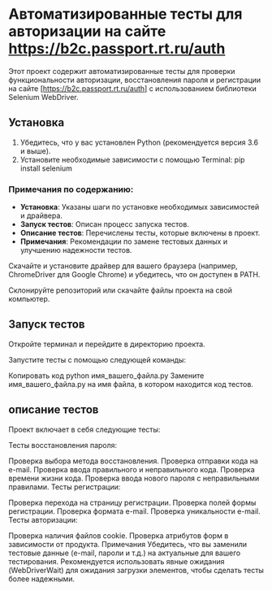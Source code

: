 # Автоматизированные тесты для авторизации на сайте https://b2c.passport.rt.ru/auth

Этот проект содержит автоматизированные тесты для проверки функциональности авторизации, восстановления пароля и регистрации на сайте [https://b2c.passport.rt.ru/auth] с использованием библиотеки Selenium WebDriver.

## Установка

1. Убедитесь, что у вас установлен Python (рекомендуется версия 3.6 и выше).
2. Установите необходимые зависимости с помощью Terminal: pip install selenium

### Примечания по содержанию:
- **Установка**: Указаны шаги по установке необходимых зависимостей и драйвера.
- **Запуск тестов**: Описан процесс запуска тестов.
- **Описание тестов**: Перечислены тесты, которые включены в проект.
- **Примечания**: Рекомендации по замене тестовых данных и улучшению надежности тестов.

Скачайте и установите драйвер для вашего браузера (например, ChromeDriver для Google Chrome) и убедитесь, что он доступен в PATH.

Склонируйте репозиторий или скачайте файлы проекта на свой компьютер.
## **Запуск тестов**
Откройте терминал и перейдите в директорию проекта.

Запустите тесты с помощью следующей команды:

Копировать код
python имя_вашего_файла.py
Замените имя_вашего_файла.py на имя файла, в котором находится код тестов.

## **описание тестов**
Проект включает в себя следующие тесты:

Тесты восстановления пароля:

Проверка выбора метода восстановления.
Проверка отправки кода на e-mail.
Проверка ввода правильного и неправильного кода.
Проверка времени жизни кода.
Проверка ввода нового пароля с неправильными правилами.
Тесты регистрации:

Проверка перехода на страницу регистрации.
Проверка полей формы регистрации.
Проверка формата e-mail.
Проверка уникальности e-mail.
Тесты авторизации:

Проверка наличия файлов cookie.
Проверка атрибутов форм в зависимости от продукта.
Примечания
Убедитесь, что вы заменили тестовые данные (e-mail, пароли и т.д.) на актуальные для вашего тестирования.
Рекомендуется использовать явные ожидания (WebDriverWait) для ожидания загрузки элементов, чтобы сделать тесты более надежными.

